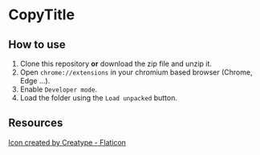 # CopyTitle

## How to use

1. Clone this repository **or** download the zip file and unzip it.
2. Open `chrome://extensions` in your chromium based browser (Chrome, Edge ...).
3. Enable `Developer mode`.
4. Load the folder using the `Load unpacked` button.

## Resources

[Icon created by Creatype - Flaticon](https://www.flaticon.com/fr/icones-gratuites/copie)

